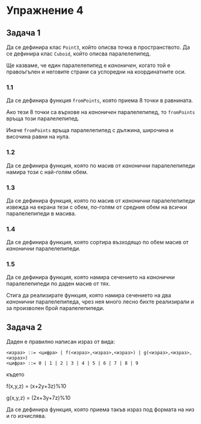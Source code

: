 # Упражнение 4
## Задача 1
Да се дефинира клас `Point3`, който описва точка в пространството.
Да се дефинира клас `Cuboid`, който описва паралелепипед.

Ще казваме, че един паралелепипед е *каноничен*, когато той е правоъгълен и неговите страни са успоредни на координатните оси.

### 1.1
Да се дефинира функция `fromPoints`, която приема 8 точки в равнината.

Ако тези 8 точки са върхове на _каноничен_ паралелепипед, то `fromPoints` връща този паралелепипед.

Иначе `fromPoints` връща паралелепипед с дължина, широчина и височина равни на нула.

### 1.2
Да се дефинира функция, която по масив от _канонични_ паралелепипеди намира този с най-голям обем.

### 1.3
Да се дефинира функция, която по масив от _канонични_ паралелепипеди извежда на екрана тези с обем, по-голям от средния обем на всички паралелепипеди в масива.

### 1.4
Да се дефинира функция, която сортира възходящо по обем масив от _канонични_ паралелепипеди.

### 1.5
Да се дефинира функция, която намира сечението на _канонични_ паралелепипеди по даден масив от тях.

Стига да реализирате функция, която намира сечението на два _канонични_ паралелепипеда, чрез нея много лесно бихте реализирали и за произволен брой паралелепипеди.

## Задача 2
Даден е правилно написан израз от вида:
```
<израз> ::= <цифра> | f(<израз>,<израз>,<израз>) | g(<израз>,<израз>,<израз>)
<цифра> ::= 0 | 1 | 2 | 3 | 4 | 5 | 6 | 7 | 8 | 9
```
където

f(x,y,z) = (x+2y+3z)%10

g(x,y,z) = (2x+3y+7z)%10

Да се дефинира функция, която приема такъв израз под формата на низ и го изчислява.
